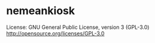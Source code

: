 nemeankiosk
===========

License:
GNU General Public License, version 3 (GPL-3.0)
http://opensource.org/licenses/GPL-3.0
